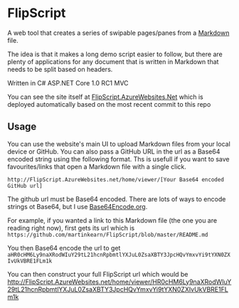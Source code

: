 # FlipScript
A web tool that creates a series of swipable pages/panes from a [Markdown](http://commonmark.org/) file.

The idea is that it makes a long demo script easier to follow, but there are plenty of applications for any document that is written in Markdown that needs to be split based on headers.

Written in C# ASP.NET Core 1.0 RC1 MVC

You can see the site itself at [FlipScript.AzureWebsites.Net](http://FlipScript.AzureWebsites.net) which is deployed automatically based on the most recent commit to this repo

## Usage
You can use the website's main UI to upload Markdown files from your local device or GitHub. You can also pass a GitHub URL in the url as a Base64 encoded string using the following format. Ths is usefull if you want to save favourites/links that open a Markdown file with a single click.

```http://FlipScript.AzureWebsites.net/home/viewer/[Your Base64 encoded GitHub url]```

The github url must be Base64 encoded. There are lots of ways to encode strings ot Base64, but I use [Base64Encode.org](https://www.base64encode.org/).

For example, if you wanted a link to this Markdown file (the one you are reading right now), first gets its url which is `https://github.com/martinkearn/FlipScript/blob/master/README.md`

You then Base64 encode the url to get `aHR0cHM6Ly9naXRodWIuY29tL21hcnRpbmtlYXJuL0ZsaXBTY3JpcHQvYmxvYi9tYXN0ZXIvUkVBRE1FLm1k`

You can then construct your full FlipScript url which would be http://FlipScript.AzureWebsites.net/home/viewer/HR0cHM6Ly9naXRodWIuY29tL21hcnRpbmtlYXJuL0ZsaXBTY3JpcHQvYmxvYi9tYXN0ZXIvUkVBRE1FLm1k
